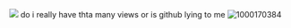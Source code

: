 ![](https://komarev.com/ghpvc/?username=your-github-username&color=ff4787) do i really have thta many views or is github lying to me
![1000170384](https://github.com/user-attachments/assets/380e4028-ac28-4c2b-b48d-34c8597921bc)
